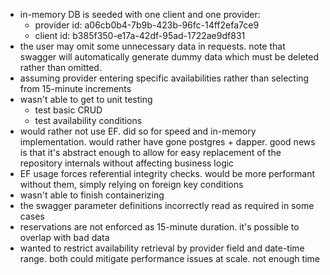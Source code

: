- in-memory DB is seeded with one client and one provider:
  - provider id: a06cb0b4-7b9b-423b-96fc-14ff2efa7ce9
  - client id: b385f350-e17a-42df-95ad-1722ae9df831
- the user may omit some unnecessary data in requests. note that swagger will automatically generate dummy data which must be deleted rather than omitted.
- assuming provider entering specific availabilities rather than selecting from 15-minute increments
- wasn't able to get to unit testing
    - test basic CRUD
    - test availability conditions
- would rather not use EF. did so for speed and in-memory implementation. would rather have gone postgres + dapper. good news is that it's abstract enough to allow for easy replacement of the repository internals without affecting business logic
- EF usage forces referential integrity checks. would be more performant without them, simply relying on foreign key conditions
- wasn't able to finish containerizing
- the swagger parameter definitions incorrectly read as required in some cases
- reservations are not enforced as 15-minute duration. it's possible to overlap with bad data
- wanted to restrict availability retrieval by provider field and date-time range. both could mitigate performance issues at scale. not enough time
